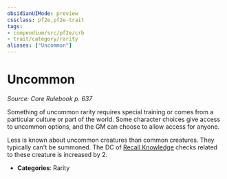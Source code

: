 ```yaml
---
obsidianUIMode: preview
cssclass: pf2e,pf2e-trait
tags:
- compendium/src/pf2e/crb
- trait/category/rarity
aliases: ["Uncommon"]
---
```

# Uncommon  
*Source: Core Rulebook p. 637*  

Something of uncommon rarity requires special training or comes from a particular culture or part of the world. Some character choices give access to uncommon options, and the GM can choose to allow access for anyone.

Less is known about uncommon creatures than common creatures. They typically can't be summoned. The DC of [Recall Knowledge](recall-knowledge.md) checks related to these creature is increased by 2.

- **Categories**: Rarity